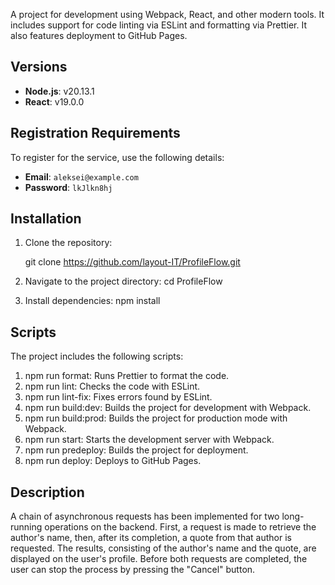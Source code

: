A project for development using Webpack, React, and other modern tools. It includes support for code linting via ESLint and formatting via Prettier. It also features deployment to GitHub Pages.

## Versions

- **Node.js**: v20.13.1
- **React**: v19.0.0

## Registration Requirements

To register for the service, use the following details:

- **Email**: `aleksei@example.com`
- **Password**: `lkJlkn8hj`

## Installation

1. Clone the repository:

   git clone https://github.com/layout-IT/ProfileFlow.git

2. Navigate to the project directory:
   cd ProfileFlow

3. Install dependencies:
   npm install

## Scripts

The project includes the following scripts:

1. npm run format: Runs Prettier to format the code.
2. npm run lint: Checks the code with ESLint.
3. npm run lint-fix: Fixes errors found by ESLint.
4. npm run build:dev: Builds the project for development with Webpack.
5. npm run build:prod: Builds the project for production mode with Webpack.
6. npm run start: Starts the development server with Webpack.
7. npm run predeploy: Builds the project for deployment.
8. npm run deploy: Deploys to GitHub Pages.

## Description

A chain of asynchronous requests has been implemented for two long-running operations on the backend. First, a request is made to retrieve the author's name, then, after its completion, a quote from that author is requested. The results, consisting of the author's name and the quote, are displayed on the user's profile. Before both requests are completed, the user can stop the process by pressing the "Cancel" button.
